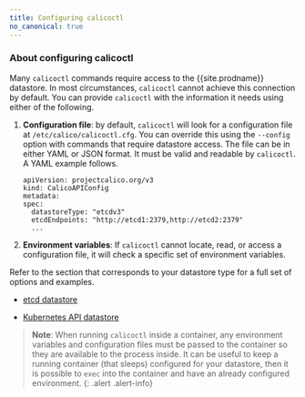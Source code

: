 ```yaml
---
title: Configuring calicoctl
no_canonical: true
---
```


### About configuring calicoctl

Many `calicoctl` commands require access to the {{site.prodname}} datastore. In most
circumstances, `calicoctl` cannot achieve this connection by default. You can provide
`calicoctl` with the information it needs using either of the following.

1. **Configuration file**: by default, `calicoctl` will look for a configuration file
at `/etc/calico/calicoctl.cfg`. You can override this using the `--config` option with 
commands that require datastore access. The file can be in either YAML or JSON format. 
It must be valid and readable by `calicoctl`. A YAML example follows.

   ```
   apiVersion: projectcalico.org/v3
   kind: CalicoAPIConfig
   metadata:
   spec:
     datastoreType: "etcdv3"
     etcdEndpoints: "http://etcd1:2379,http://etcd2:2379"
     ...
   ```

1. **Environment variables**: If `calicoctl` cannot locate, read, or access a configuration
file, it will check a specific set of environment variables.

Refer to the section that corresponds to your datastore type for a full set of options 
and examples.

- [etcd datastore](/{{page.version}}/usage/calicoctl/configure/etcd)

- [Kubernetes API datastore](/{{page.version}}/usage/calicoctl/configure/kdd)

> **Note**: When running `calicoctl` inside a container, any environment variables and 
> configuration files must be passed to the container so they are available to 
> the process inside. It can be useful to keep a running container (that sleeps) configured 
> for your datastore, then it is possible to `exec` into the container and have an 
> already configured environment.
{: .alert .alert-info}
